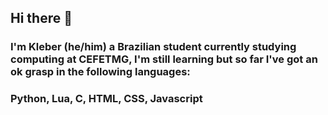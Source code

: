 ## Hi there 👋
### I'm Kleber (he/him) a Brazilian student currently studying computing at CEFETMG, I'm still learning but so far I've got an ok grasp in the following languages:
### Python, Lua, C, HTML, CSS, Javascript
